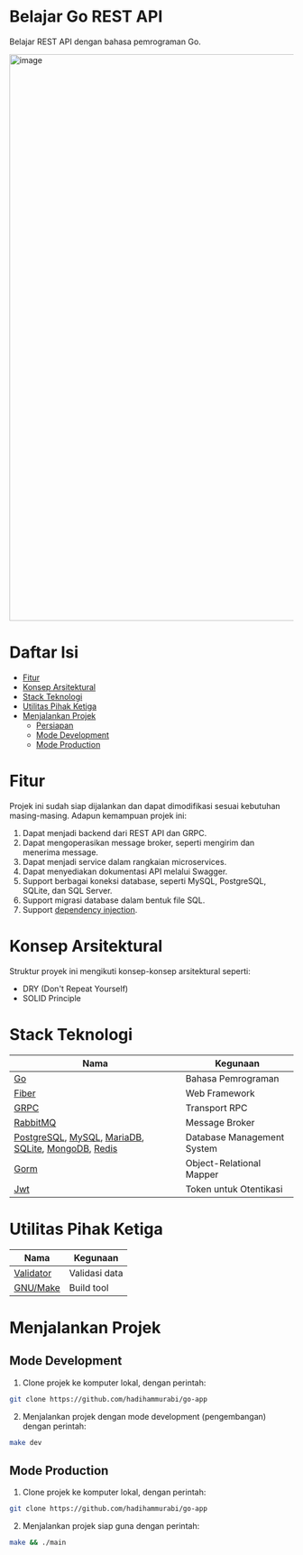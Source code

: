 # Belajar Go REST API
Belajar REST API dengan bahasa pemrograman Go.

<img width="1005" alt="image" src="https://user-images.githubusercontent.com/16364286/205443523-557129d2-fbaa-4391-8f58-1c1a2757ee9a.png">

# Daftar Isi
* [Fitur](#fitur)
* [Konsep Arsitektural](#konsep-arsitektural)
* [Stack Teknologi](#stack-teknologi)
* [Utilitas Pihak Ketiga](#utilitas-pihak-ketiga)
* [Menjalankan Projek](#menjalankan-projek)
  * [Persiapan](#persiapan)
  * [Mode Development](#mode-development)
  * [Mode Production](#mode-production)

# Fitur
Projek ini sudah siap dijalankan dan dapat dimodifikasi sesuai kebutuhan masing-masing. Adapun kemampuan projek ini:
1. Dapat menjadi backend dari REST API dan GRPC.
2. Dapat mengoperasikan message broker, seperti mengirim dan menerima message.
3. Dapat menjadi service dalam rangkaian microservices.
4. Dapat menyediakan dokumentasi API melalui Swagger.
5. Support berbagai koneksi database, seperti MySQL, PostgreSQL, SQLite, dan SQL Server.
6. Support migrasi database dalam bentuk file SQL.
7. Support [dependency injection](https://en.wikipedia.org/wiki/Dependency_injection).

# Konsep Arsitektural
Struktur proyek ini mengikuti konsep-konsep arsitektural seperti:
- DRY (Don't Repeat Yourself)
- SOLID Principle

# Stack Teknologi
Nama | Kegunaan
-|-
[Go](https://golang.org) | Bahasa Pemrograman
[Fiber](https://docs.gofiber.io) | Web Framework
[GRPC](https://grpc.io) | Transport RPC
[RabbitMQ](https://www.rabbitmq.com) | Message Broker
[PostgreSQL](https://www.postgresql.org), [MySQL](https://www.mysql.com/), [MariaDB](https://mariadb.org/), [SQLite](https://www.sqlite.org/index.html), [MongoDB](https://www.mongodb.com/), [Redis](https://redis.io/) | Database Management System
[Gorm](https://gorm.io/index.html) | Object-Relational Mapper
[Jwt](https://jwt.io) | Token untuk Otentikasi

# Utilitas Pihak Ketiga
Nama | Kegunaan
-|-
[Validator](https://github.com/go-playground/validator) | Validasi data
[GNU/Make](https://www.gnu.org/software/make/) | Build tool

# Menjalankan Projek

## Mode Development
1. Clone projek ke komputer lokal, dengan perintah:
  ```bash
  git clone https://github.com/hadihammurabi/go-app
  ```
2. Menjalankan projek dengan mode development (pengembangan) dengan perintah:
  ```bash
  make dev
  ```

## Mode Production
1. Clone projek ke komputer lokal, dengan perintah:
  ```bash
  git clone https://github.com/hadihammurabi/go-app
  ```
2. Menjalankan projek siap guna dengan perintah:
  ```bash
  make && ./main
  ```
